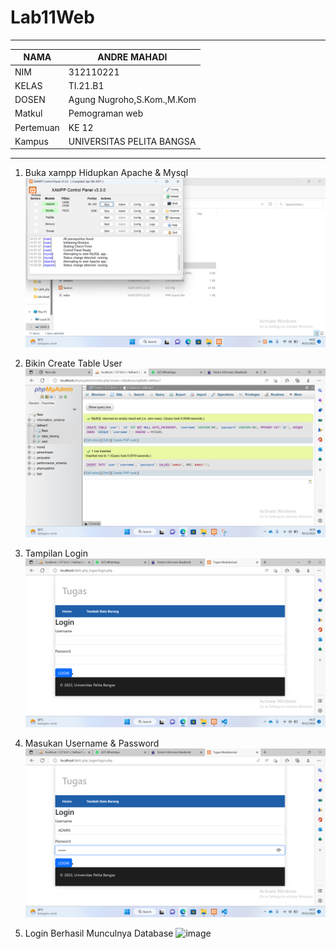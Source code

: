 # Lab11Web

<Hr>

|NAMA   |ANDRE MAHADI |
| --- | --- |
| NIM   | 312110221 |
| KELAS | TI.21.B1 |
| DOSEN | Agung Nugroho,S.Kom.,M.Kom |
| Matkul| Pemograman web |
|Pertemuan| KE 12 |
|Kampus | UNIVERSITAS PELITA BANGSA |

<Hr>

1. Buka xampp Hidupkan Apache & Mysql
![image](SS/SS1.png)

2. Bikin Create Table User 
![image](SS/SS2.png)

3. Tampilan Login
![image](SS/SS3.png)

4. Masukan Username & Password
![image](SS/SS4.png)

5. Login Berhasil Munculnya Database
![image](SS/SSs5.png)